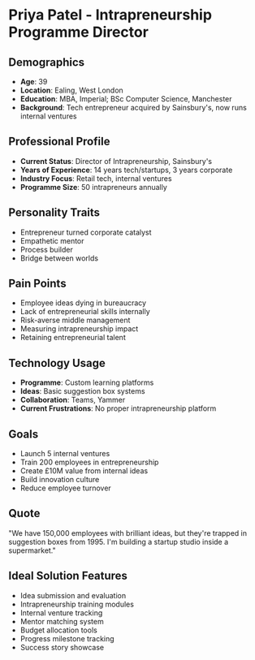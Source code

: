 # Priya Patel - Intrapreneurship Programme Director

## Demographics
- **Age**: 39
- **Location**: Ealing, West London
- **Education**: MBA, Imperial; BSc Computer Science, Manchester
- **Background**: Tech entrepreneur acquired by Sainsbury's, now runs internal ventures

## Professional Profile
- **Current Status**: Director of Intrapreneurship, Sainsbury's
- **Years of Experience**: 14 years tech/startups, 3 years corporate
- **Industry Focus**: Retail tech, internal ventures
- **Programme Size**: 50 intrapreneurs annually

## Personality Traits
- Entrepreneur turned corporate catalyst
- Empathetic mentor
- Process builder
- Bridge between worlds

## Pain Points
- Employee ideas dying in bureaucracy
- Lack of entrepreneurial skills internally
- Risk-averse middle management
- Measuring intrapreneurship impact
- Retaining entrepreneurial talent

## Technology Usage
- **Programme**: Custom learning platforms
- **Ideas**: Basic suggestion box systems
- **Collaboration**: Teams, Yammer
- **Current Frustrations**: No proper intrapreneurship platform

## Goals
- Launch 5 internal ventures
- Train 200 employees in entrepreneurship
- Create £10M value from internal ideas
- Build innovation culture
- Reduce employee turnover

## Quote
"We have 150,000 employees with brilliant ideas, but they're trapped in suggestion boxes from 1995. I'm building a startup studio inside a supermarket."

## Ideal Solution Features
- Idea submission and evaluation
- Intrapreneurship training modules
- Internal venture tracking
- Mentor matching system
- Budget allocation tools
- Progress milestone tracking
- Success story showcase